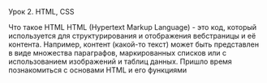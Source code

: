 Урок 2. HTML, CSS

Что такое HTML
HTML (Hypertext Markup Language) - это код, который используется для структурирования и отображения вебстраницы и её контента. Например, контент (какой-то текст) может быть представлен в виде множества
параграфов, маркированных списков или с использованием изображений и таблиц данных. Пришло время
познакомиться с основами HTML и его функциями

